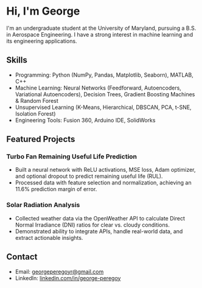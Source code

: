 # Hi, I'm George

I'm an undergraduate student at the University of Maryland, pursuing a B.S. in Aerospace Engineering. I have a strong interest in machine learning and its engineering applications.

## Skills
- Programming: Python (NumPy, Pandas, Matplotlib, Seaborn), MATLAB, C++
- Machine Learning: Neural Networks (Feedforward, Autoencoders, Variational Autoencoders), Decision Trees, Gradient Boosting Machines & Random Forest
- Unsupervised Learning (K-Means, Hierarchical, DBSCAN, PCA, t-SNE, Isolation Forest)
- Engineering Tools: Fusion 360, Arduino IDE, SolidWorks

## Featured Projects
### Turbo Fan Remaining Useful Life Prediction
- Built a neural network with ReLU activations, MSE loss, Adam optimizer, and optional dropout to predict remaining useful life (RUL).
- Processed data with feature selection and normalization, achieving an 11.6% prediction margin of error.

### Solar Radiation Analysis
- Collected weather data via the OpenWeather API to calculate Direct Normal Irradiance (DNI) ratios for clear vs. cloudy conditions.
- Demonstrated ability to integrate APIs, handle real-world data, and extract actionable insights.

## Contact
- Email: georgeperegoyr@gmail.com
- LinkedIn: [linkedin.com/in/george-peregoy](https://www.linkedin.com/in/george-peregoy)
